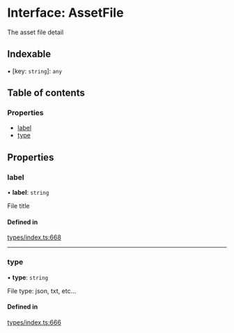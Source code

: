 # Interface: AssetFile

The asset file detail

## Indexable

▪ [key: `string`]: `any`

## Table of contents

### Properties

- [label](AssetFile.md#label)
- [type](AssetFile.md#type)

## Properties

### label

• **label**: `string`

File title

#### Defined in

[types/index.ts:668](https://github.com/nevermined-io/components-catalog/blob/7d4dcdd/lib/src/types/index.ts#L668)

___

### type

• **type**: `string`

File type: json, txt, etc...

#### Defined in

[types/index.ts:666](https://github.com/nevermined-io/components-catalog/blob/7d4dcdd/lib/src/types/index.ts#L666)
